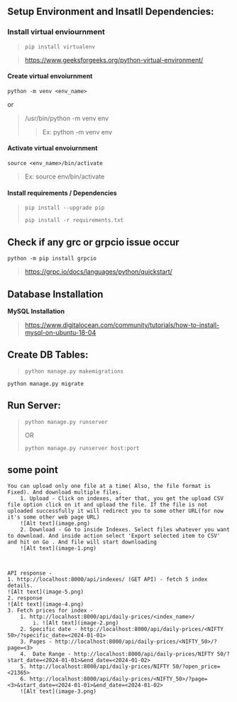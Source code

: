 ## Setup Environment and Insatll Dependencies:

### Install virtual enviournment
>`pip install virtualenv`

>https://www.geeksforgeeks.org/python-virtual-environment/

#### Create virtual envoiurnment

```python -m venv <env_name>```

or
    
>/usr/bin/python -m venv env
>>Ex: python -m venv env
  
#### Activate virtual envoiurnment

```source <env_name>/bin/activate```
>Ex: source env/bin/activate

  

#### Install requirements / Dependencies


>`pip install --upgrade pip`
> 
>`pip install -r requirements.txt`



## Check if any grc or grpcio issue occur

	python -m pip install grpcio

>https://grpc.io/docs/languages/python/quickstart/


## Database Installation


**MySQL Installation**

>https://www.digitalocean.com/community/tutorials/how-to-install-mysql-on-ubuntu-18-04

  
## Create DB Tables:

>`python manage.py makemigrations`
> 
`python manage.py migrate`

## Run Server:

>`python manage.py runserver`
> 
>OR
> 
>`python manage.py runserver host:port`


## some point 

	
	You can upload only one file at a time( Also, the file format is Fixed). And download multiple files.
		1. Upload - Click on indexes, after that, you get the upload CSV file option click on it and upload the file. If the file is not uploaded successfully it will redirect you to some other URL(for now it's some other web page URL)
		![Alt text](image.png)
		2. Download - Go to inside Indexes. Select files whatever you want to download. And inside action select 'Export selected item to CSV' and hit on Go . And file will start downloading
		![Alt text](image-1.png)
		
		
	
	API response -
	1. http://localhost:8000/api/indexes/ (GET API) - fetch 5 index details.
	![Alt text](image-5.png)
	2. response
	![Alt text](image-4.png)
	3. Fetch prices for index - 
		1. http://localhost:8000/api/daily-prices/<index_name>/
			i. ![Alt text](image-2.png)
		2. Specific date - http://localhost:8000/api/daily-prices/<NIFTY 50>/?specific_date=<2024-01-01>
		3. Pages - http://localhost:8000/api/daily-prices/<NIFTY_50>/?page=<3>
		4.  Date Range - http://localhost:8000/api/daily-prices/NIFTY 50/?start_date=<2024-01-01>&end_date=<2024-01-02>
		5. http://localhost:8000/api/daily-prices/NIFTY 50/?open_price=<21365>
        6. http://localhost:8000/api/daily-prices/<NIFTY_50>/?page=<3>&start_date=<2024-01-01>&end_date=<2024-01-02>
		![Alt text](image-3.png)


		
